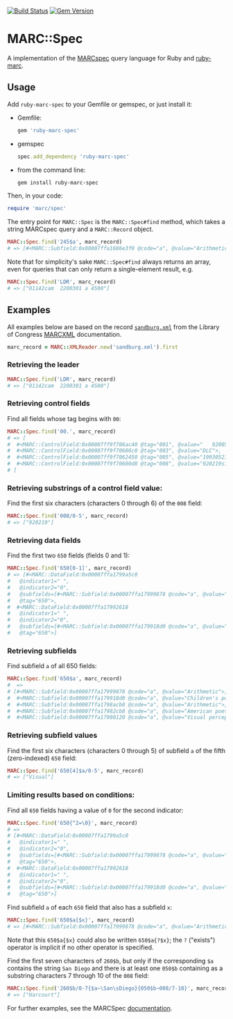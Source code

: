 [![Build Status](https://github.com/BerkeleyLibrary/marc-spec/actions/workflows/build.yml/badge.svg?branch=main)](https://github.com/BerkeleyLibrary/marc-spec/actions/workflows/build.yml)
[![Gem Version](https://img.shields.io/gem/v/ruby-marc-spec.svg)](https://rubygems.org/gems/ruby-marc-spec)

# MARC::Spec

A implementation of the [MARCspec](http://marcspec.github.io/MARCspec/marc-spec.html) 
query language for Ruby and [ruby-marc](https://github.com/ruby-marc/ruby-marc).

## Usage

Add `ruby-marc-spec` to your Gemfile or gemspec, or just install it:

- Gemfile:

  ```ruby
  gem 'ruby-marc-spec'
  ```

- gemspec

  ```ruby
  spec.add_dependency 'ruby-marc-spec'
  ```

- from the command line:

  ```sh
  gem install ruby-marc-spec
  ```

Then, in your code:

```ruby
require 'marc/spec'
```

The entry point for `MARC::Spec` is the `MARC::Spec#find` method, which takes a string
MARCspec query and a `MARC::Record` object.

```ruby
MARC::Spec.find('245$a', marc_record)
# => [#<MARC::Subfield:0x00007ffa1686e3f0 @code="a", @value="Arithmetic /">] 
```

Note that for simplicity's sake `MARC::Spec#find` always returns an array, even for 
queries that can only return a single-element result, e.g.

```ruby
MARC::Spec.find('LDR', marc_record)
# => ["01142cam  2200301 a 4500"]
```

## Examples

All examples below are based on the record [`sandburg.xml`](spec/data/sandburg.xml)
from the Library of Congress [MARCXML](https://www.loc.gov/standards/marcxml/) documentation.

```ruby
marc_record = MARC::XMLReader.new('sandburg.xml').first
```

### Retrieving the leader

```ruby
MARC::Spec.find('LDR', marc_record)
# => ["01142cam  2200301 a 4500"]
```

### Retrieving control fields

Find all fields whose tag begins with `00`:

```ruby
MARC::Spec.find('00.', marc_record)
# => [
#  #<MARC::ControlField:0x00007ff9f706ac40 @tag="001", @value="   92005291 ">,
#  #<MARC::ControlField:0x00007ff9f70686c0 @tag="003", @value="DLC">,
#  #<MARC::ControlField:0x00007ff9f7062450 @tag="005", @value="19930521155141.9">,
#  #<MARC::ControlField:0x00007ff9f70600d8 @tag="008", @value="920219s1993    caua   j      000 0 eng  ">
# ]
```

### Retrieving substrings of a control field value:

Find the first six characters (characters 0 through 6) of the `008` field:

```ruby
MARC::Spec.find('008/0-5', marc_record)
# => ["920219"]
```

### Retrieving data fields

Find the first two `650` fields (fields 0 and 1):

```ruby
MARC::Spec.find('650[0-1]', marc_record)
# => [#<MARC::DataField:0x00007ffa1799a5c0
#   @indicator1=" ",
#   @indicator2="0",
#   @subfields=[#<MARC::Subfield:0x00007ffa17999878 @code="a", @value="Arithmetic">, #<MARC::Subfield:0x00007ffa179984a0 @code="x", @value="Juvenile poetry.">],
#   @tag="650">,
#  #<MARC::DataField:0x00007ffa17992618
#   @indicator1=" ",
#   @indicator2="0",
#   @subfields=[#<MARC::Subfield:0x00007ffa179918d0 @code="a", @value="Children's poetry, American.">],
#   @tag="650">] 
```

### Retrieving subfields

Find subfield `a` of all 650 fields:

```ruby
MARC::Spec.find('650$a', marc_record)
#  => 
# [#<MARC::Subfield:0x00007ffa17999878 @code="a", @value="Arithmetic">,
#  #<MARC::Subfield:0x00007ffa179918d0 @code="a", @value="Children's poetry, American.">,
#  #<MARC::Subfield:0x00007ffa1798acb0 @code="a", @value="Arithmetic">,
#  #<MARC::Subfield:0x00007ffa17982cb8 @code="a", @value="American poetry.">,
#  #<MARC::Subfield:0x00007ffa17980120 @code="a", @value="Visual perception.">]
``` 

### Retrieving subfield values

Find the first six characters (characters 0 through 5) of subfield `a` 
of the fifth (zero-indexed) `650` field:

```ruby
MARC::Spec.find('650[4]$a/0-5', marc_record)
# => ["Visual"]
```

### Limiting results based on conditions:

Find all `650` fields having a value of `0` for the second indicator:

```ruby
MARC::Spec.find('650{^2=\0}', marc_record)
# => 
# [#<MARC::DataField:0x00007ffa1799a5c0
#   @indicator1=" ",
#   @indicator2="0",
#   @subfields=[#<MARC::Subfield:0x00007ffa17999878 @code="a", @value="Arithmetic">, #<MARC::Subfield:0x00007ffa179984a0 @code="x", @value="Juvenile poetry.">],
#   @tag="650">,
#  #<MARC::DataField:0x00007ffa17992618
#   @indicator1=" ",
#   @indicator2="0",
#   @subfields=[#<MARC::Subfield:0x00007ffa179918d0 @code="a", @value="Children's poetry, American.">],
#   @tag="650">] 
```

Find subfield `a` of each `650` field that also has a subfield `x`:

```ruby
MARC::Spec.find('650$a{$x}', marc_record)
# => [#<MARC::Subfield:0x00007ffa17999878 @code="a", @value="Arithmetic">, #<MARC::Subfield:0x00007ffa1798acb0 @code="a", @value="Arithmetic">] 
```

Note that this `650$a{$x}` could also be written `650$a{?$x}`; the `?` ("exists") operator
is implicit if no other operator is specified.

Find the first seven characters of `260$b`, but only if the corresponding `$a` contains
the string `San Diego` and there is at least one `050$b` containing as a substring characters
7 through 10 of the `008` field:

```ruby
MARC::Spec.find('260$b/0-7{$a~\San\sDiego}{050$b~008/7-10}', marc_record)
# => ["Harcourt"]
```

For further examples, see the MARCSpec [documentation](http://marcspec.github.io/MARCspec/marc-spec.html#marcspec-explained).
